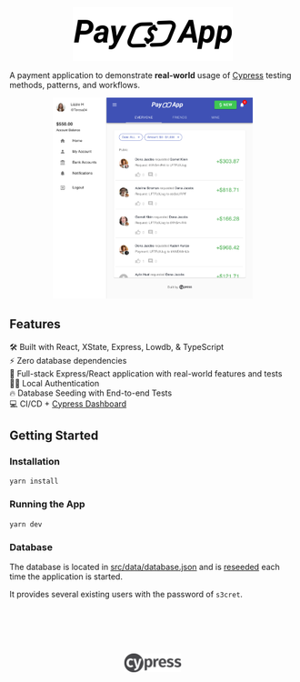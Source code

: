 <p style='color: #3f51b5' align="center">
  <img style='color: #3f51b5' alt="Pay App Logo" src="./src/svgs/pay-app-logo.svg" />
</p>

A payment application to demonstrate **real-world** usage of [Cypress](https://cypress.io) testing methods, patterns, and workflows.

<p align="center">
  <img style='width: 70%' alt="Pay App Desktop" src="./public/img/pay-app-desktop.png" />
</p>

## Features

🛠 Built with React, XState, Express, Lowdb, & TypeScript  
⚡️ Zero database dependencies  
🚀 Full-stack Express/React application with real-world features and tests  
👮‍♂️ Local Authentication  
🔥 Database Seeding with End-to-end Tests  
💻 CI/CD + [Cypress Dashboard](https://cypress.io/dashboard)

## Getting Started

### Installation

```
yarn install
```

### Running the App

```
yarn dev
```

### Database

The database is located in [src/data/database.json](./src/data/database.json) and is [reseeded](./src/data/dev-seed.json) each time the application is started.

It provides several existing users with the password of `s3cret`.

<br />
<br />
<br />
<br />
<p style='color: "#3f51b5"' align="center">
  <img width="100" style='color: "#3f51b5"' alt="Cypress Logo" src="./src/svgs/cypress-logo.svg" />
</p>

